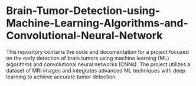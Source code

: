 # Brain-Tumor-Detection-using-Machine-Learning-Algorithms-and-Convolutional-Neural-Network
This repository contains the code and documentation for a project focused on the early detection of brain tumors using machine learning (ML) algorithms and convolutional neural networks (CNNs). The project utilizes a dataset of MRI images and integrates advanced ML techniques with deep learning to achieve accurate tumor detection.
